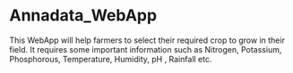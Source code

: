 # Annadata_WebApp
This WebApp will help farmers to select their required crop to grow in their field. It requires some important information such as Nitrogen, Potassium, Phosphorous, Temperature, Humidity, pH , Rainfall etc.
